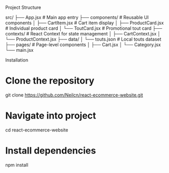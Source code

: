 Project Structure

src/
├── App.jsx              # Main app entry
├── components/          # Reusable UI components
│   ├── CartItem.jsx     # Cart item display
│   ├── ProductCard.jsx  # Individual product card
│   └── ToutCard.jsx     # Promotional tout card
├── contexts/            # React Context for state management
│   ├── CartContext.jsx
│   └── ProductContext.jsx
├── data/
│   └── touts.json       # Local touts dataset
├── pages/               # Page-level components
│   ├── Cart.jsx
│   └── Category.jsx
└── main.jsx             


Installation
# Clone the repository
git clone https://github.com/Neilcn/react-ecommerce-website.git

# Navigate into project
cd react-ecommerce-website

# Install dependencies
npm install



